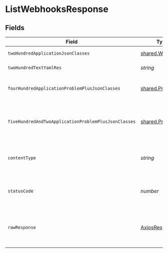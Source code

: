 # ListWebhooksResponse


## Fields

| Field                                                   | Type                                                    | Required                                                | Description                                             |
| ------------------------------------------------------- | ------------------------------------------------------- | ------------------------------------------------------- | ------------------------------------------------------- |
| `twoHundredApplicationJsonClasses`                      | [shared.Webhook](../../models/shared/webhook.md)[]      | :heavy_minus_sign:                                      | successful operation                                    |
| `twoHundredTextYamlRes`                                 | *string*                                                | :heavy_minus_sign:                                      | successful operation                                    |
| `fourHundredApplicationProblemPlusJsonClasses`          | [shared.Problem](../../models/shared/problem.md)[]      | :heavy_minus_sign:                                      | problem with input for CRD generation                   |
| `fiveHundredAndTwoApplicationProblemPlusJsonClasses`    | [shared.Problem](../../models/shared/problem.md)[]      | :heavy_minus_sign:                                      | problem with read information from kubernetes cluster   |
| `contentType`                                           | *string*                                                | :heavy_check_mark:                                      | HTTP response content type for this operation           |
| `statusCode`                                            | *number*                                                | :heavy_check_mark:                                      | HTTP response status code for this operation            |
| `rawResponse`                                           | [AxiosResponse](https://axios-http.com/docs/res_schema) | :heavy_minus_sign:                                      | Raw HTTP response; suitable for custom response parsing |